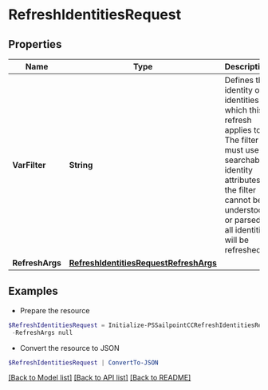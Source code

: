 # RefreshIdentitiesRequest
## Properties

Name | Type | Description | Notes
------------ | ------------- | ------------- | -------------
**VarFilter** | **String** | Defines the identity or identities which this refresh applies to. The filter must use searchable identity attributes. If the filter cannot be understood or parsed, all identities will be refreshed.  | [optional] 
**RefreshArgs** | [**RefreshIdentitiesRequestRefreshArgs**](RefreshIdentitiesRequestRefreshArgs.md) |  | [optional] 

## Examples

- Prepare the resource
```powershell
$RefreshIdentitiesRequest = Initialize-PSSailpointCCRefreshIdentitiesRequest  -VarFilter null `
 -RefreshArgs null
```

- Convert the resource to JSON
```powershell
$RefreshIdentitiesRequest | ConvertTo-JSON
```

[[Back to Model list]](../README.md#documentation-for-models) [[Back to API list]](../README.md#documentation-for-api-endpoints) [[Back to README]](../README.md)

